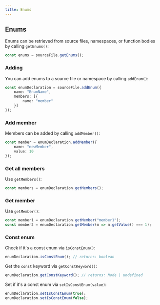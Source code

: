 ```yaml
---
title: Enums
---
```


## Enums

Enums can be retrieved from source files, namespaces, or function bodies by calling `getEnums()`:

```typescript
const enums = sourceFile.getEnums();
```

### Adding

You can add enums to a source file or namespace by calling `addEnum()`:

```typescript
const enumDeclaration = sourceFile.addEnum({
    name: "EnumName",
    members: [{
        name: "member"
    }]
});
```

### Add member

Members can be added by calling `addMember()`:

```typescript
const member = enumDeclaration.addMember({
    name: "newMember",
    value: 10
});
```

### Get all members

Use `getMembers()`:

```typescript
const members = enumDeclaration.getMembers();
```

### Get member

Use `getMember()`:

```typescript
const member1 = enumDeclaration.getMember("member1");
const member2 = enumDeclaration.getMember(m => m.getValue() === 1);
```

### Const enum

Check if it's a const enum via `isConstEnum()`:

```typescript
enumDeclaration.isConstEnum(); // returns: boolean
```

Get the `const` keyword via `getConstKeyword()`:

```typescript
enumDeclaration.getConstKeyword(); // returns: Node | undefined
```

Set if it's a const enum via `setIsConstEnum(value)`:

```typescript
enumDeclaration.setIsConstEnum(true);
enumDeclaration.setIsConstEnum(false);
```
